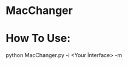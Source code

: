 # MacChanger

# How To Use:
python MacChanger.py -i <Your İnterface> -m <Enter the mac address you want to make>
